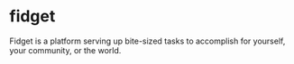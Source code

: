 # fidget
Fidget is a platform serving up bite-sized tasks to accomplish for yourself, your community, or the world.

